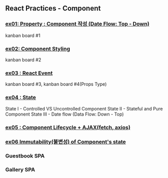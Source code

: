 ## React Practices - Component

### <a href="https://github.com/Sewonzzang123/react-practices/tree/main/component/ex01">ex01: Property : Component 작성 (Date Flow: Top - Down)</a>

kanban board #1

### <a href="https://github.com/Sewonzzang123/react-practices/tree/main/component/ex02">ex02: Component Styling</a>

kanban board #2

### <a href="https://github.com/Sewonzzang123/react-practices/tree/main/component/ex03">ex03 : React Event</a>

kanban board #3, kanban board #4(Props Type)

### <a href="https://github.com/Sewonzzang123/react-practices/tree/main/component/ex04">ex04 : State </a>

State I - Controlled VS Uncontrolled Component
State II - Stateful and Pure Component
State III - Date flow (Data Flow: Down - Top)

### <a href="https://github.com/Sewonzzang123/react-practices/tree/main/component/ex05">ex05 : Component Lifecycle + AJAX(fetch, axios)</a>

### <a href="https://github.com/Sewonzzang123/react-practices/tree/main/component/ex06">ex06 Immutability(불변성) of Component's state </a>

### Guestbook SPA

### Gallery SPA
